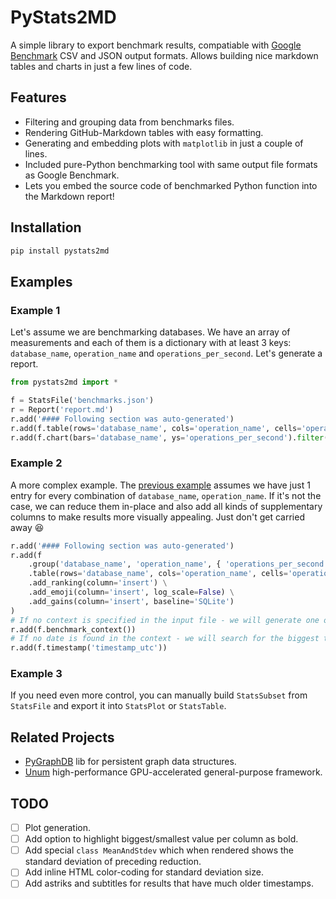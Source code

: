 # PyStats2MD

A simple library to export benchmark results, compatiable with [Google Benchmark](https://github.com/google/benchmark) CSV and JSON output formats. Allows building nice markdown tables and charts in just a few lines of code.

## Features

* Filtering and grouping data from benchmarks files.
* Rendering GitHub-Markdown tables with easy formatting.
* Generating and embedding plots with `matplotlib` in just a couple of lines.
* Included pure-Python benchmarking tool with same output file formats as Google Benchmark.
* Lets you embed the source code of benchmarked Python function into the Markdown report!

## Installation

```sh
pip install pystats2md
```

## Examples

### Example 1

Let's assume we are benchmarking databases. We have an array of measurements and each of them is a dictionary with at least 3 keys: `database_name`, `operation_name` and `operations_per_second`. Let's generate a report.

```python
from pystats2md import *

f = StatsFile('benchmarks.json')
r = Report('report.md')
r.add('#### Following section was auto-generated')
r.add(f.table(rows='database_name', cols='operation_name', cells='operations_per_second'))
r.add(f.chart(bars='database_name', ys='operations_per_second').filter(operation_name='insert'))
```

### Example 2

A more complex example. The [previous example](#example-1) assumes we have just 1 entry for every combination of `database_name`, `operation_name`. If it's not the case, we can reduce them in-place and also add all kinds of supplementary columns to make results more visually appealing. Just don't get carried away :laughing: 

```python
r.add('#### Following section was auto-generated')
r.add(f
    .group('database_name', 'operation_name', { 'operations_per_second': Aggregation.take_mean }) \
    .table(rows='database_name', cols='operation_name', cells='operations_per_second') \
    .add_ranking(column='insert') \
    .add_emoji(column='insert', log_scale=False) \
    .add_gains(column='insert', baseline='SQLite')
)
# If no context is specified in the input file - we will generate one on the fly - assuming it's the same device.
r.add(f.benchmark_context())
# If no date is found in the context - we will search for the biggest timestamp in the input file.
r.add(f.timestamp('timestamp_utc'))
```

### Example 3

If you need even more control, you can manually build `StatsSubset` from `StatsFile` and export it into `StatsPlot` or `StatsTable`.

## Related Projects

* [PyGraphDB](https://github.com/unumxyz/PyGraphDB) lib for persistent graph data structures.
* [Unum](https://unum.xyz) high-performance GPU-accelerated general-purpose framework.

## TODO

- [ ] Plot generation.
- [ ] Add option to highlight biggest/smallest value per column as bold.
- [ ] Add special `class MeanAndStdev` which when rendered shows the standard deviation of preceding reduction. 
- [ ] Add inline HTML color-coding for standard deviation size.
- [ ] Add astriks and subtitles for results that have much older timestamps.
